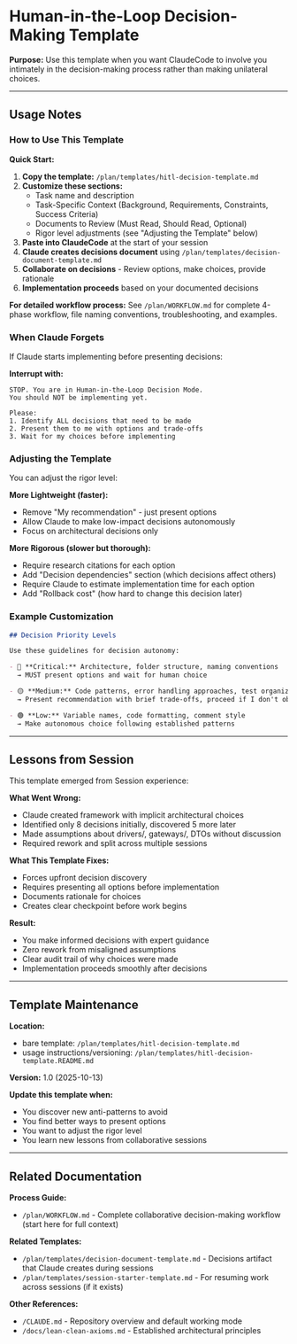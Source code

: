 # Human-in-the-Loop Decision-Making Template

**Purpose:** Use this template when you want ClaudeCode to involve you intimately in the decision-making process rather than making unilateral choices.

---

## Usage Notes

### How to Use This Template

**Quick Start:**

1. **Copy the template:** `/plan/templates/hitl-decision-template.md`
2. **Customize these sections:**
   - Task name and description
   - Task-Specific Context (Background, Requirements, Constraints, Success Criteria)
   - Documents to Review (Must Read, Should Read, Optional)
   - Rigor level adjustments (see "Adjusting the Template" below)
3. **Paste into ClaudeCode** at the start of your session
4. **Claude creates decisions document** using `/plan/templates/decision-document-template.md`
5. **Collaborate on decisions** - Review options, make choices, provide rationale
6. **Implementation proceeds** based on your documented decisions

**For detailed workflow process:** See `/plan/WORKFLOW.md` for complete 4-phase workflow, file naming conventions, troubleshooting, and examples.

### When Claude Forgets

If Claude starts implementing before presenting decisions:

**Interrupt with:**

```
STOP. You are in Human-in-the-Loop Decision Mode.
You should NOT be implementing yet.

Please:
1. Identify ALL decisions that need to be made
2. Present them to me with options and trade-offs
3. Wait for my choices before implementing
```

### Adjusting the Template

You can adjust the rigor level:

**More Lightweight (faster):**

- Remove "My recommendation" - just present options
- Allow Claude to make low-impact decisions autonomously
- Focus on architectural decisions only

**More Rigorous (slower but thorough):**

- Require research citations for each option
- Add "Decision dependencies" section (which decisions affect others)
- Require Claude to estimate implementation time for each option
- Add "Rollback cost" (how hard to change this decision later)

### Example Customization

```markdown
## Decision Priority Levels

Use these guidelines for decision autonomy:

- 🔴 **Critical:** Architecture, folder structure, naming conventions
  → MUST present options and wait for human choice

- 🟡 **Medium:** Code patterns, error handling approaches, test organization
  → Present recommendation with brief trade-offs, proceed if I don't object within 5 minutes

- 🟢 **Low:** Variable names, code formatting, comment style
  → Make autonomous choice following established patterns
```

---

## Lessons from Session

This template emerged from Session experience:

**What Went Wrong:**

- Claude created framework with implicit architectural choices
- Identified only 8 decisions initially, discovered 5 more later
- Made assumptions about drivers/, gateways/, DTOs without discussion
- Required rework and split across multiple sessions

**What This Template Fixes:**

- Forces upfront decision discovery
- Requires presenting all options before implementation
- Documents rationale for choices
- Creates clear checkpoint before work begins

**Result:**

- You make informed decisions with expert guidance
- Zero rework from misaligned assumptions
- Clear audit trail of why choices were made
- Implementation proceeds smoothly after decisions

---

## Template Maintenance

**Location:**

- bare template: `/plan/templates/hitl-decision-template.md`
- usage instructions/versioning: `/plan/templates/hitl-decision-template.README.md` 

**Version:** 1.0 (2025-10-13)

**Update this template when:**

- You discover new anti-patterns to avoid
- You find better ways to present options
- You want to adjust the rigor level
- You learn new lessons from collaborative sessions

---

## Related Documentation

**Process Guide:**

- `/plan/WORKFLOW.md` - Complete collaborative decision-making workflow (start here for full context)

**Related Templates:**

- `/plan/templates/decision-document-template.md` - Decisions artifact that Claude creates during sessions
- `/plan/templates/session-starter-template.md` - For resuming work across sessions (if it exists)

**Other References:**

- `/CLAUDE.md` - Repository overview and default working mode
- `/docs/lean-clean-axioms.md` - Established architectural principles
